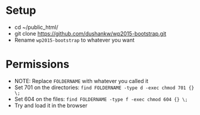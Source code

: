 Setup
=====
* cd ~/public_html/
* git clone https://github.com/dushankw/wp2015-bootstrap.git
* Rename `wp2015-bootstrap` to whatever you want

Permissions
=====
* NOTE: Replace `FOLDERNAME` with whatever you called it
* Set 701 on the directories: `find FOLDERNAME -type d -exec chmod 701 {} \;`
* Set 604 on the files: `find FOLDERNAME -type f -exec chmod 604 {} \;`
* Try and load it in the browser
